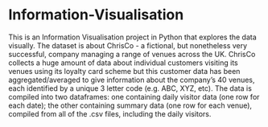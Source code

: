 # Information-Visualisation
This is an Information Visualisation project in Python that explores the data visually.
The dataset is about ChrisCo - a fictional, but nonetheless very successful, company managing a range of venues across the UK. ChrisCo collects a huge amount of data about individual customers visiting its venues using its loyalty card scheme but this customer data has been aggregated/averaged to give information about the company’s 40 venues, each identified by a unique 3 letter code (e.g. ABC, XYZ, etc).
The data is compiled into two dataframes: one containing daily visitor data (one row for each date); the other containing summary data (one row for each venue), compiled from all of the .csv files, including the daily visitors.
